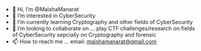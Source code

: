 - 👋 Hi, I’m @MaishaManarat
- 👀 I’m interested in CyberSecurity
- 🌱 I’m currently learning Cryptography and other fields of CyberSecurity
- 💞️ I’m looking to collaborate on ... play CTF challenges/research on fields of CyberSecurity sepcially on Cryptography and forensic
- 📫 How to reach me ... email: maishamanarat@gmail.com

<!---
MaishaManarat/MaishaManarat is a ✨ special ✨ repository because its `README.md` (this file) appears on your GitHub profile.
You can click the Preview link to take a look at your changes.
--->
